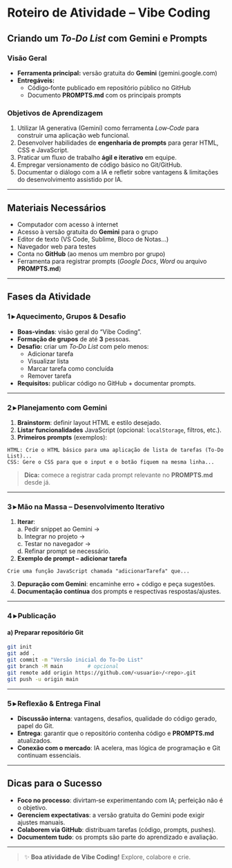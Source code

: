 # Roteiro de Atividade – **Vibe Coding**
## Criando um *To‑Do List* com Gemini e Prompts

### Visão Geral
- **Ferramenta principal:** versão gratuita do **Gemini** (gemini.google.com)  
- **Entregáveis:**  
  - Código‑fonte publicado em repositório público no GitHub  
  - Documento **PROMPTS.md** com os principais prompts 

### Objetivos de Aprendizagem
1. Utilizar IA generativa (Gemini) como ferramenta *Low‑Code* para construir uma aplicação web funcional.  
2. Desenvolver habilidades de **engenharia de prompts** para gerar HTML, CSS e JavaScript.  
3. Praticar um fluxo de trabalho **ágil e iterativo** em equipe.  
4. Empregar versionamento de código básico no Git/GitHub.  
5. Documentar o diálogo com a IA e refletir sobre vantagens & limitações do desenvolvimento assistido por IA.  

---

## Materiais Necessários
- Computador com acesso à internet  
- Acesso à versão gratuita do **Gemini** para o grupo  
- Editor de texto (VS Code, Sublime, Bloco de Notas…)  
- Navegador web para testes  
- Conta no **GitHub** (ao menos um membro por grupo)  
- Ferramenta para registrar prompts (*Google Docs*, *Word* ou arquivo **PROMPTS.md**)  

---

## Fases da Atividade

### 1 ▸ Aquecimento, Grupos & Desafio 
- **Boas‑vindas**: visão geral do “Vibe Coding”.  
- **Formação de grupos** de até **3** pessoas.  
- **Desafio:** criar um *To‑Do List* com pelo menos:  
  - Adicionar tarefa  
  - Visualizar lista  
  - Marcar tarefa como concluída  
  - Remover tarefa  
- **Requisitos:** publicar código no GitHub + documentar prompts.  

---

### 2 ▸ Planejamento com Gemini 
1. **Brainstorm**: definir layout HTML e estilo desejado.  
2. **Listar funcionalidades** JavaScript (opcional: `localStorage`, filtros, etc.).  
3. **Primeiros prompts** (exemplos):  

```text
HTML: Crie o HTML básico para uma aplicação de lista de tarefas (To‑Do List)...
CSS: Gere o CSS para que o input e o botão fiquem na mesma linha...
```

> **Dica:** comece a registrar cada prompt relevante no **PROMPTS.md** desde já.

---

### 3 ▸ Mão na Massa – Desenvolvimento Iterativo 
1. **Iterar**:  
   a. Pedir snippet ao Gemini →  
   b. Integrar no projeto →  
   c. Testar no navegador →  
   d. Refinar prompt se necessário.  
2. **Exemplo de prompt – adicionar tarefa**  

```text
Crie uma função JavaScript chamada "adicionarTarefa" que...
```

3. **Depuração com Gemini**: encaminhe erro + código e peça sugestões.  
4. **Documentação contínua** dos prompts e respectivas respostas/ajustes.  

---

### 4 ▸ Publicação 
#### a) Preparar repositório Git
```bash
git init
git add .
git commit -m "Versão inicial do To‑Do List"
git branch -M main        # opcional
git remote add origin https://github.com/<usuario>/<repo>.git
git push -u origin main
```
---

### 5 ▸ Reflexão & Entrega Final 
- **Discussão interna**: vantagens, desafios, qualidade do código gerado, papel do Git.  
- **Entrega**: garantir que o repositório contenha código e **PROMPTS.md** atualizados.  
- **Conexão com o mercado**: IA acelera, mas lógica de programação e Git continuam essenciais.  

---

## Dicas para o Sucesso
- **Foco no processo**: divirtam‑se experimentando com IA; perfeição não é o objetivo.  
- **Gerenciem expectativas**: a versão gratuita do Gemini pode exigir ajustes manuais.  
- **Colaborem via GitHub**: distribuam tarefas (código, prompts, pushes).  
- **Documentem tudo**: os prompts são parte do aprendizado e avaliação.  

---

> ✨ **Boa atividade de Vibe Coding!** Explore, colabore e crie.
